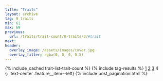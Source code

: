 ```yaml
---
title: "Traits"
layout: archive
tag: 9 traits
min: 61
max: 69
previous:
  url: /traits/trait-count/9-traits/3/#trait
next:
header:
  overlay_image: /assets/images/cover.jpg
  overlay_filter: rgba(0, 0, 0, 0.5)
---
```

{% include_cached trait-list-trait-count %}
{% include tag-results %}
[1](/traits/trait-count/9-traits/1/#trait) [2](/traits/trait-count/9-traits/2/#trait) [3](/traits/trait-count/9-traits/3/#trait) 4 
{: .text-center .feature__item--left}
{% include post_pagination.html %}
